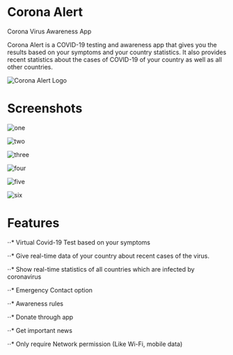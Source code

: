 # Corona Alert

Corona Virus Awareness App


Corona Alert is a COVID-19 testing and awareness app that gives you the results based on your symptoms and your country statistics. It also provides recent statistics about the cases of COVID-19 of your country as well as all other countries.

![Corona Alert Logo](https://github.com/thealiflab/CoronaAlert/blob/master/ReadmePhotos/ca512x512.png "")


# Screenshots

![one](https://github.com/thealiflab/CoronaAlert/blob/master/ReadmePhotos/one.png "")


![two](https://github.com/thealiflab/CoronaAlert/blob/master/ReadmePhotos/two.png "")


![three](https://github.com/thealiflab/CoronaAlert/blob/master/ReadmePhotos/three.png "")


![four](https://github.com/thealiflab/CoronaAlert/blob/master/ReadmePhotos/four.png "")


![five](https://github.com/thealiflab/CoronaAlert/blob/master/ReadmePhotos/five.png "")


![six](https://github.com/thealiflab/CoronaAlert/blob/master/ReadmePhotos/six.png "")


# Features

⋅⋅* Virtual Covid-19 Test based on your symptoms

⋅⋅* Give real-time data of your country about recent cases of the virus.

⋅⋅* Show real-time statistics of all countries which are infected by coronavirus

⋅⋅* Emergency Contact option

⋅⋅* Awareness rules

⋅⋅* Donate through app

⋅⋅* Get important news

⋅⋅* Only require Network permission (Like Wi-Fi, mobile data)

